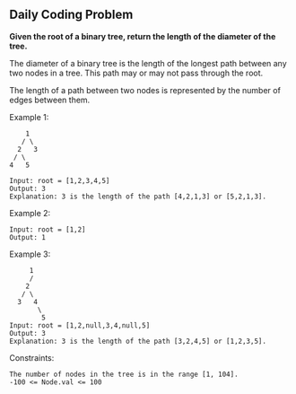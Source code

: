 ## Daily Coding Problem
**Given the root of a binary tree, return the length of the diameter of the tree.**

The diameter of a binary tree is the length of the longest path between any two nodes in a tree. This path may or may not pass through the root.

The length of a path between two nodes is represented by the number of edges between them.

Example 1:
```
    1
   / \
  2   3
 / \
4   5

Input: root = [1,2,3,4,5]
Output: 3
Explanation: 3 is the length of the path [4,2,1,3] or [5,2,1,3].
```

Example 2:
```
Input: root = [1,2]
Output: 1
```

Example 3:
```
     1
     / 
    2   
   / \
  3   4
       \
        5
Input: root = [1,2,null,3,4,null,5]
Output: 3
Explanation: 3 is the length of the path [3,2,4,5] or [1,2,3,5].
```

Constraints:
```
The number of nodes in the tree is in the range [1, 104].
-100 <= Node.val <= 100
```